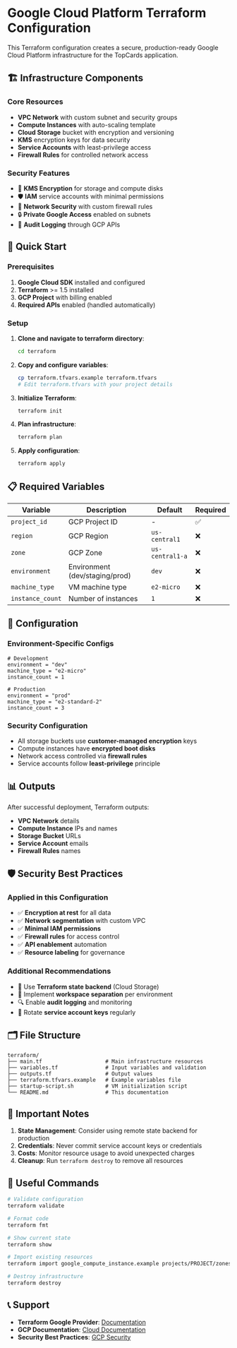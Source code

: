 # Google Cloud Platform Terraform Configuration

This Terraform configuration creates a secure, production-ready Google Cloud Platform infrastructure for the TopCards application.

## 🏗️ Infrastructure Components

### Core Resources
- **VPC Network** with custom subnet and security groups
- **Compute Instances** with auto-scaling template
- **Cloud Storage** bucket with encryption and versioning
- **KMS** encryption keys for data security
- **Service Accounts** with least-privilege access
- **Firewall Rules** for controlled network access

### Security Features
- 🔐 **KMS Encryption** for storage and compute disks
- 🛡️ **IAM** service accounts with minimal permissions
- 🚫 **Network Security** with custom firewall rules
- 🔒 **Private Google Access** enabled on subnets
- 📝 **Audit Logging** through GCP APIs

## 🚀 Quick Start

### Prerequisites
1. **Google Cloud SDK** installed and configured
2. **Terraform** >= 1.5 installed
3. **GCP Project** with billing enabled
4. **Required APIs** enabled (handled automatically)

### Setup
1. **Clone and navigate to terraform directory**:
   ```bash
   cd terraform
   ```

2. **Copy and configure variables**:
   ```bash
   cp terraform.tfvars.example terraform.tfvars
   # Edit terraform.tfvars with your project details
   ```

3. **Initialize Terraform**:
   ```bash
   terraform init
   ```

4. **Plan infrastructure**:
   ```bash
   terraform plan
   ```

5. **Apply configuration**:
   ```bash
   terraform apply
   ```

## 📋 Required Variables

| Variable | Description | Default | Required |
|----------|-------------|---------|----------|
| `project_id` | GCP Project ID | - | ✅ |
| `region` | GCP Region | `us-central1` | ❌ |
| `zone` | GCP Zone | `us-central1-a` | ❌ |
| `environment` | Environment (dev/staging/prod) | `dev` | ❌ |
| `machine_type` | VM machine type | `e2-micro` | ❌ |
| `instance_count` | Number of instances | `1` | ❌ |

## 🔧 Configuration

### Environment-Specific Configs
```hcl
# Development
environment = "dev"
machine_type = "e2-micro"
instance_count = 1

# Production
environment = "prod"
machine_type = "e2-standard-2"
instance_count = 3
```

### Security Configuration
- All storage buckets use **customer-managed encryption** keys
- Compute instances have **encrypted boot disks**
- Network access controlled via **firewall rules**
- Service accounts follow **least-privilege** principle

## 📊 Outputs

After successful deployment, Terraform outputs:
- **VPC Network** details
- **Compute Instance** IPs and names
- **Storage Bucket** URLs
- **Service Account** emails
- **Firewall Rules** names

## 🛡️ Security Best Practices

### Applied in this Configuration
- ✅ **Encryption at rest** for all data
- ✅ **Network segmentation** with custom VPC
- ✅ **Minimal IAM permissions**
- ✅ **Firewall rules** for access control
- ✅ **API enablement** automation
- ✅ **Resource labeling** for governance

### Additional Recommendations
- 🔄 Use **Terraform state backend** (Cloud Storage)
- 👥 Implement **workspace separation** per environment
- 🔍 Enable **audit logging** and monitoring
- 🔐 Rotate **service account keys** regularly

## 🗂️ File Structure

```
terraform/
├── main.tf                    # Main infrastructure resources
├── variables.tf               # Input variables and validation
├── outputs.tf                 # Output values
├── terraform.tfvars.example   # Example variables file
├── startup-script.sh          # VM initialization script
└── README.md                  # This documentation
```

## 🚨 Important Notes

1. **State Management**: Consider using remote state backend for production
2. **Credentials**: Never commit service account keys or credentials
3. **Costs**: Monitor resource usage to avoid unexpected charges
4. **Cleanup**: Run `terraform destroy` to remove all resources

## 🔗 Useful Commands

```bash
# Validate configuration
terraform validate

# Format code
terraform fmt

# Show current state
terraform show

# Import existing resources
terraform import google_compute_instance.example projects/PROJECT/zones/ZONE/instances/INSTANCE

# Destroy infrastructure
terraform destroy
```

## 📞 Support

- **Terraform Google Provider**: [Documentation](https://registry.terraform.io/providers/hashicorp/google/latest/docs)
- **GCP Documentation**: [Cloud Documentation](https://cloud.google.com/docs)
- **Security Best Practices**: [GCP Security](https://cloud.google.com/security/best-practices)